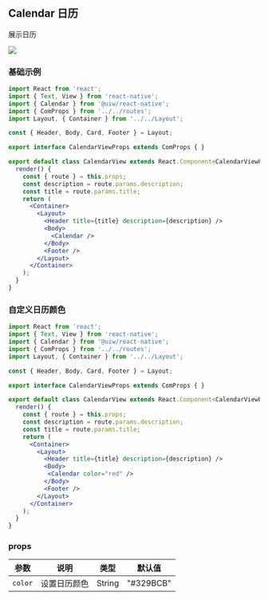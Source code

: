 Calendar 日历 
---

展示日历

![](https://user-images.githubusercontent.com/66067296/141421928-d46ffd84-2349-49ac-8b6f-4e8455a017eb.gif)<!--rehype:style=zoom: 33%;float: right; margin-left: 15px;-->

### 基础示例

```jsx
import React from 'react';
import { Text, View } from 'react-native';
import { Calendar } from '@uiw/react-native';
import { ComProps } from '../../routes';
import Layout, { Container } from '../../Layout';

const { Header, Body, Card, Footer } = Layout;

export interface CalendarViewProps extends ComProps { }

export default class CalendarView extends React.Component<CalendarViewProps> {
  render() {
    const { route } = this.props;
    const description = route.params.description;
    const title = route.params.title;
    return (
      <Container>
        <Layout>
          <Header title={title} description={description} />
          <Body>
            <Calendar />
          </Body>
          <Footer />
        </Layout>
      </Container>
    );
  }
}
```

### 自定义日历颜色

```jsx
import React from 'react';
import { Text, View } from 'react-native';
import { Calendar } from '@uiw/react-native';
import { ComProps } from '../../routes';
import Layout, { Container } from '../../Layout';

const { Header, Body, Card, Footer } = Layout;

export interface CalendarViewProps extends ComProps { }

export default class CalendarView extends React.Component<CalendarViewProps> {
  render() {
    const { route } = this.props;
    const description = route.params.description;
    const title = route.params.title;
    return (
      <Container>
        <Layout>
          <Header title={title} description={description} />
          <Body>
           <Calendar color="red" />
          </Body>
          <Footer />
        </Layout>
      </Container>
    );
  }
}
```

### props

| 参数 | 说明 | 类型 | 默认值 |
|------|------|-----|------|
| `color` | 设置日历颜色 | String | "#329BCB" |